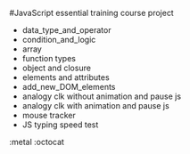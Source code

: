 #JavaScript essential training course project

* data_type_and_operator
* condition_and_logic
* array
* function types
* object and closure
* elements and attributes
* add_new_DOM_elements
* analogy clk without animation and pause js
* analogy clk with animation and pause js
* mouse tracker
* JS typing speed test

:metal :octocat
